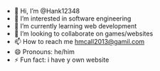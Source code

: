 - 👋 Hi, I’m @Hank12348
- 👀 I’m interested in software engineering
- 🌱 I’m currently learning web development
- 💞️ I’m looking to collaborate on games/websites
- 📫 How to reach me hmcall2013@gamil.com
- 😄 Pronouns: he/him
- ⚡ Fun fact: i have y own website

<!---
Hank12348/Hank12348 is a ✨ special ✨ repository because its `README.md` (this file) appears on your GitHub profile.
You can click the Preview link to take a look at your changes.
--->
